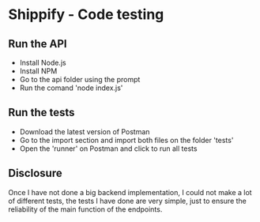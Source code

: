 # Shippify - Code testing

## Run the API

- Install Node.js
- Install NPM
- Go to the api folder using the prompt
- Run the comand 'node index.js'

## Run the tests

 - Download the latest version of Postman
 - Go to the import section and import both files on the folder 'tests'
 - Open the 'runner' on Postman and click to run all tests

## Disclosure

Once I have not done a big backend implementation, I could not make a lot of different tests, the tests I have done are very simple, just to ensure the reliability of the main function of the endpoints.